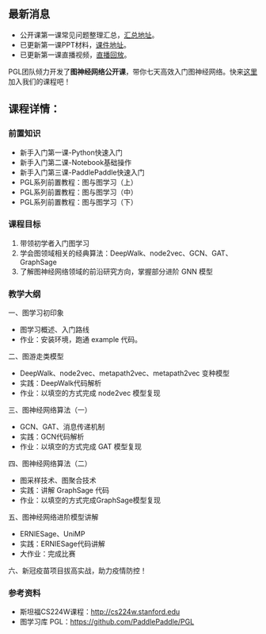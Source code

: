 ## 最新消息

- 公开课第一课常见问题整理汇总，[汇总地址](https://aistudio.baidu.com/aistudio/projectdetail/1259681)。
- 已更新第一课PPT材料，[课件地址](https://baidu-pgl.gz.bcebos.com/pgl-course/lesson_1.pdf)。
- 已更新第一课直播视频，[直播回放](https://www.bilibili.com/video/BV1rf4y1v7cU)。

PGL团队倾力开发了**图神经网络公开课**，带你七天高效入门图神经网络。快来[这里](https://aistudio.baidu.com/aistudio/course/introduce/1956)加入我们的课程吧！

## 课程详情：

### 前置知识

- 新手入门第一课-Python快速入门
- 新手入门第二课-Notebook基础操作
- 新手入门第三课-PaddlePaddle快速入门
- PGL系列前置教程：图与图学习（上）
- PGL系列前置教程：图与图学习（中）
- PGL系列前置教程：图与图学习（下）

### 课程目标
1. 带领初学者入门图学习
2. 学会图领域相关的经典算法：DeepWalk、node2vec、GCN、GAT、GraphSage
3. 了解图神经网络领域的前沿研究方向，掌握部分进阶 GNN 模型

### 教学大纲

一、图学习初印象
- 图学习概述、入门路线
- 作业：安装环境，跑通 example 代码。

二、图游走类模型
- DeepWalk、node2vec、metapath2vec、metapath2vec 变种模型
- 实践：DeepWalk代码解析
- 作业：以填空的方式完成 node2vec 模型复现

三、图神经网络算法（一）
- GCN、GAT、消息传递机制
- 实践：GCN代码解析
- 作业：以填空的方式完成 GAT 模型复现

四、图神经网络算法（二）
- 图采样技术、图聚合技术
- 实践：讲解 GraphSage 代码
- 作业：以填空的方式完成GraphSage模型复现

五、图神经网络进阶模型讲解
- ERNIESage、UniMP
- 实践：ERNIESage代码讲解
- 大作业：完成比赛

六、新冠疫苗项目拔高实战，助力疫情防控！

### 参考资料
- 斯坦福CS224W课程：http://cs224w.stanford.edu
- 图学习库 PGL：https://github.com/PaddlePaddle/PGL
